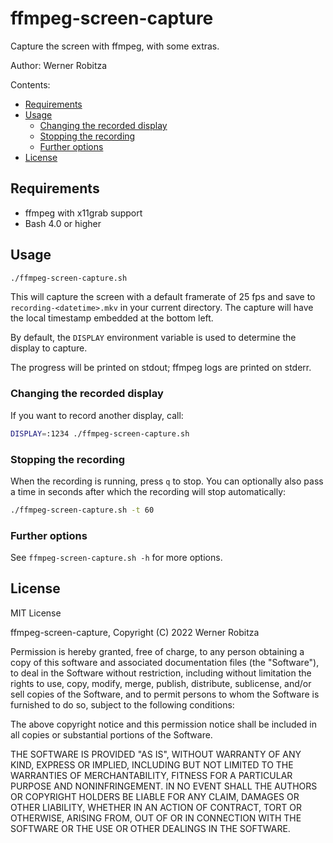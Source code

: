 # ffmpeg-screen-capture

Capture the screen with ffmpeg, with some extras.

Author: Werner Robitza

Contents:

- [Requirements](#requirements)
- [Usage](#usage)
  - [Changing the recorded display](#changing-the-recorded-display)
  - [Stopping the recording](#stopping-the-recording)
  - [Further options](#further-options)
- [License](#license)

## Requirements

- ffmpeg with x11grab support
- Bash 4.0 or higher

## Usage

```bash
./ffmpeg-screen-capture.sh
```

This will capture the screen with a default framerate of 25 fps and save to `recording-<datetime>.mkv` in your current directory. The capture will have the local timestamp embedded at the bottom left.

By default, the `DISPLAY` environment variable is used to determine the display to capture.

The progress will be printed on stdout; ffmpeg logs are printed on stderr.

### Changing the recorded display

If you want to record another display, call:

```bash
DISPLAY=:1234 ./ffmpeg-screen-capture.sh
```

### Stopping the recording

When the recording is running, press `q` to stop. You can optionally also pass a time in seconds after which the recording will stop automatically:

```bash
./ffmpeg-screen-capture.sh -t 60
```

### Further options

See `ffmpeg-screen-capture.sh -h` for more options.

## License

MIT License

ffmpeg-screen-capture, Copyright (C) 2022 Werner Robitza

Permission is hereby granted, free of charge, to any person obtaining a copy
of this software and associated documentation files (the "Software"), to deal
in the Software without restriction, including without limitation the rights
to use, copy, modify, merge, publish, distribute, sublicense, and/or sell
copies of the Software, and to permit persons to whom the Software is
furnished to do so, subject to the following conditions:

The above copyright notice and this permission notice shall be included in all
copies or substantial portions of the Software.

THE SOFTWARE IS PROVIDED "AS IS", WITHOUT WARRANTY OF ANY KIND, EXPRESS OR
IMPLIED, INCLUDING BUT NOT LIMITED TO THE WARRANTIES OF MERCHANTABILITY,
FITNESS FOR A PARTICULAR PURPOSE AND NONINFRINGEMENT. IN NO EVENT SHALL THE
AUTHORS OR COPYRIGHT HOLDERS BE LIABLE FOR ANY CLAIM, DAMAGES OR OTHER
LIABILITY, WHETHER IN AN ACTION OF CONTRACT, TORT OR OTHERWISE, ARISING FROM,
OUT OF OR IN CONNECTION WITH THE SOFTWARE OR THE USE OR OTHER DEALINGS IN THE
SOFTWARE.
